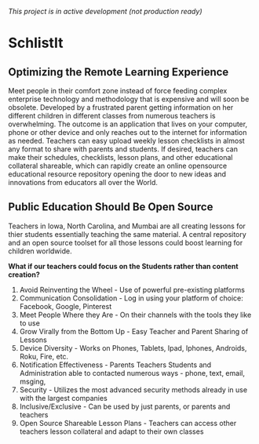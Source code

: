 *This project is in active development (not production ready)*

# SchlistIt

## Optimizing the Remote Learning Experience

Meet people in their comfort zone instead of force feeding complex enterprise technology and methodology that is expensive and will soon be obsolete.  Developed by a frustrated parent getting information on her different children in different classes from numerous teachers is overwhelming.  The outcome is an application that lives on your computer, phone or other device and only reaches out to the internet for information as needed.  Teachers can easy upload weekly lesson checklists in almost any format to share with parents and students.  If desired, teachers can make their schedules, checklists, lesson plans, and other educational collateral shareable, which can rapidly create an online opensource educational resource repository opening the door to new ideas and innovations from educators all over the World.

## Public Education Should Be Open Source

Teachers in Iowa, North Carolina, and Mumbai are all creating lessons for thier students essentially teaching the same material. A central repository and an open source toolset for all those lessons could boost learning for children worldwide.

__What if our teachers could focus on the Students rather than content creation?__

1) Avoid Reinventing the Wheel - Use of powerful pre-existing platforms
2) Communication Consolidation - Log in using your platform of choice: Facebook, Google, Pinterest
3) Meet People Where they Are - On their channels with the tools they like to use
4) Grow Virally from the Bottom Up - Easy Teacher and Parent Sharing of Lessons
5) Device Diversity - Works on Phones, Tablets, Ipad, Iphones, Androids, Roku, Fire, etc.
6) Notification Effectiveness - Parents Teachers Students and Administration able to contacted numerous ways - phone, text, email, msging,
7) Security - Utilizes the most advanced security methods already in use with the largest companies
8) Inclusive/Exclusive - Can be used by just parents, or parents and teachers
9) Open Source Shareable Lesson Plans - Teachers can access other teachers lesson collateral and adapt to their own classes